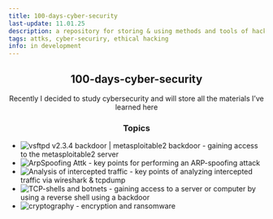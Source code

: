 ```yaml
---
title: 100-days-cyber-security
last-update: 11.01.25
description: a repository for storing & using methods and tools of hackers and cybersecurity specialists
tags: attks, cyber-securiry, ethical hacking
info: in development
---
```


<h2 align="center">100-days-cyber-security</h2>
<p align="center">Recently I decided to study cybersecurity and will store all the materials I’ve learned here</p>

<h3 align="center">Topics</h3>

* ![vsftpd v2.3.4 backdoor | metasploitable2 backdoor](https://github.com/hellcard/100-days-cyber-security/tree/main/metasploitable2-backdoor) - gaining access to the metasploitable2 server
* ![ArpSpoofing Attk](https://github.com/hellcard/cyber-security-introduction/tree/main/arp-spoofing-attck) - key points for performing an ARP-spoofing attack
* ![Analysis of intercepted traffic](https://github.com/hellcard/100-days-cyber-security/tree/main/analysis-of-intercepted-traffic) - key points of analyzing intercepted traffic via wireshark & ​​tcpdump
* ![TCP-shells and botnets](https://github.com/hellcard/100-days-cyber-security/tree/main/TCP-shells-and-botnets) - gaining access to a server or computer by using a reverse shell using a backdoor
* ![cryptography](https://github.com/hellcard/100-days-cyber-security/tree/main/cryptography) - encryption and ransomware
